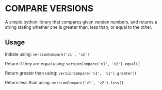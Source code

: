 # COMPARE VERSIONS
A simple python library that compares given version numbers, and returns a string stating whether one is greater than, less than, or equal to the other.

## Usage
Initiate using: `versionCompare('v1', 'v2')`

Return if they are equal using: `versionCompare('v1', 'v2').equal()`

Return greater than using: `versionCompare('v1', 'v2').greater()`

Return less than using: `versionCompare('v1', 'v2').less()`
